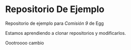 # Repositorio De Ejemplo
Repositorio de ejemplo para *Comisión 9* de Egg

Estamos aprendiendo a clonar repositorios y modificarlos.


Oootroooo cambio
